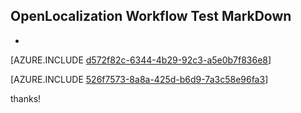 ## OpenLocalization Workflow Test MarkDown
* 

[AZURE.INCLUDE [d572f82c-6344-4b29-92c3-a5e0b7f836e8](calleeMd1.md)]



[AZURE.INCLUDE [526f7573-8a8a-425d-b6d9-7a3c58e96fa3](calleeMd2.md)]

 
thanks!